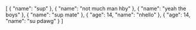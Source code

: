 [
  {
    "name": "sup"
  },
  {
    "name": "not much man hby"
  },
  {
    "name": "yeah the boys"
  },
  {
    "name": "sup mate"
  },
  {
    "age": 14,
    "name": "nhello"
  },
  {
    "age": 14,
    "name": "su pdawg"
  }
]